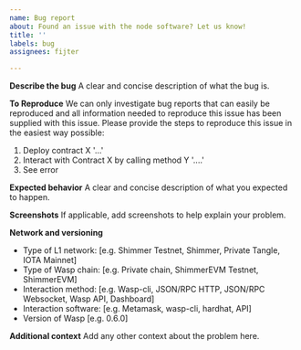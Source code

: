 ```yaml
---
name: Bug report
about: Found an issue with the node software? Let us know!
title: ''
labels: bug
assignees: fijter

---
```


**Describe the bug**
A clear and concise description of what the bug is.

**To Reproduce**
We can only investigate bug reports that can easily be reproduced and all information needed to reproduce this issue has been supplied with this issue. Please provide the steps to reproduce this issue in the easiest way possible:

1. Deploy contract X '...'
2. Interact with Contract X by calling method Y '....'
3. See error

**Expected behavior**
A clear and concise description of what you expected to happen.

**Screenshots**
If applicable, add screenshots to help explain your problem.

**Network and versioning**
 - Type of L1 network: [e.g. Shimmer Testnet, Shimmer, Private Tangle, IOTA Mainnet]
 - Type of Wasp chain: [e.g. Private chain, ShimmerEVM Testnet, ShimmerEVM]
 - Interaction method: [e.g. Wasp-cli, JSON/RPC HTTP, JSON/RPC Websocket, Wasp API, Dashboard]
 - Interaction software: [e.g. Metamask, wasp-cli, hardhat, API]
 - Version of Wasp [e.g. 0.6.0]

**Additional context**
Add any other context about the problem here.
